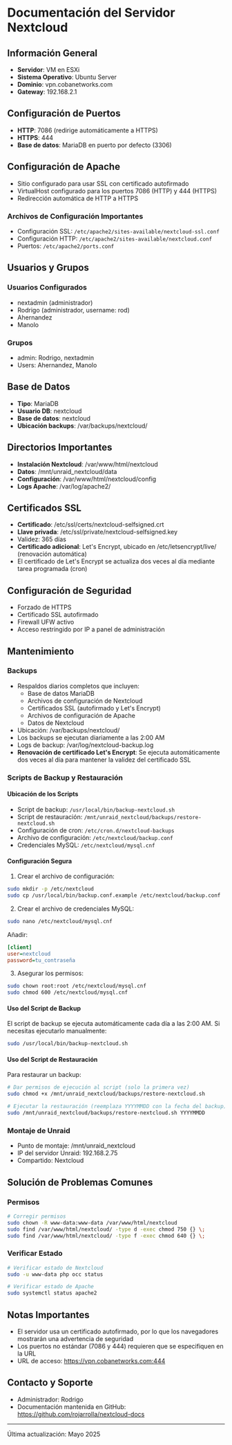 # Documentación del Servidor Nextcloud

## Información General
- **Servidor**: VM en ESXi
- **Sistema Operativo**: Ubuntu Server
- **Dominio**: vpn.cobanetworks.com
- **Gateway**: 192.168.2.1

## Configuración de Puertos
- **HTTP**: 7086 (redirige automáticamente a HTTPS)
- **HTTPS**: 444
- **Base de datos**: MariaDB en puerto por defecto (3306)

## Configuración de Apache
- Sitio configurado para usar SSL con certificado autofirmado
- VirtualHost configurado para los puertos 7086 (HTTP) y 444 (HTTPS)
- Redirección automática de HTTP a HTTPS

### Archivos de Configuración Importantes
- Configuración SSL: `/etc/apache2/sites-available/nextcloud-ssl.conf`
- Configuración HTTP: `/etc/apache2/sites-available/nextcloud.conf`
- Puertos: `/etc/apache2/ports.conf`

## Usuarios y Grupos
### Usuarios Configurados
- nextadmin (administrador)
- Rodrigo (administrador, username: rod)
- Ahernandez
- Manolo

### Grupos
- admin: Rodrigo, nextadmin
- Users: Ahernandez, Manolo

## Base de Datos
- **Tipo**: MariaDB
- **Usuario DB**: nextcloud
- **Base de datos**: nextcloud
- **Ubicación backups**: /var/backups/nextcloud/

## Directorios Importantes
- **Instalación Nextcloud**: /var/www/html/nextcloud
- **Datos**: /mnt/unraid_nextcloud/data
- **Configuración**: /var/www/html/nextcloud/config
- **Logs Apache**: /var/log/apache2/

## Certificados SSL
- **Certificado**: /etc/ssl/certs/nextcloud-selfsigned.crt
- **Llave privada**: /etc/ssl/private/nextcloud-selfsigned.key
- Validez: 365 días
- **Certificado adicional**: Let's Encrypt, ubicado en /etc/letsencrypt/live/ (renovación automática)
- El certificado de Let's Encrypt se actualiza dos veces al día mediante tarea programada (cron)

## Configuración de Seguridad
- Forzado de HTTPS
- Certificado SSL autofirmado
- Firewall UFW activo
- Acceso restringido por IP a panel de administración

## Mantenimiento
### Backups
- Respaldos diarios completos que incluyen:
  - Base de datos MariaDB
  - Archivos de configuración de Nextcloud
  - Certificados SSL (autofirmado y Let's Encrypt)
  - Archivos de configuración de Apache
  - Datos de Nextcloud
- Ubicación: /var/backups/nextcloud/
- Los backups se ejecutan diariamente a las 2:00 AM
- Logs de backup: /var/log/nextcloud-backup.log
- **Renovación de certificado Let's Encrypt**: Se ejecuta automáticamente dos veces al día para mantener la validez del certificado SSL

### Scripts de Backup y Restauración
#### Ubicación de los Scripts
- Script de backup: `/usr/local/bin/backup-nextcloud.sh`
- Script de restauración: `/mnt/unraid_nextcloud/backups/restore-nextcloud.sh`
- Configuración de cron: `/etc/cron.d/nextcloud-backups`
- Archivo de configuración: `/etc/nextcloud/backup.conf`
- Credenciales MySQL: `/etc/nextcloud/mysql.cnf`

#### Configuración Segura
1. Crear el archivo de configuración:
```bash
sudo mkdir -p /etc/nextcloud
sudo cp /usr/local/bin/backup.conf.example /etc/nextcloud/backup.conf
```

2. Crear el archivo de credenciales MySQL:
```bash
sudo nano /etc/nextcloud/mysql.cnf
```
Añadir:
```ini
[client]
user=nextcloud
password=tu_contraseña
```

3. Asegurar los permisos:
```bash
sudo chown root:root /etc/nextcloud/mysql.cnf
sudo chmod 600 /etc/nextcloud/mysql.cnf
```

#### Uso del Script de Backup
El script de backup se ejecuta automáticamente cada día a las 2:00 AM. Si necesitas ejecutarlo manualmente:
```bash
sudo /usr/local/bin/backup-nextcloud.sh
```

#### Uso del Script de Restauración
Para restaurar un backup:
```bash
# Dar permisos de ejecución al script (solo la primera vez)
sudo chmod +x /mnt/unraid_nextcloud/backups/restore-nextcloud.sh

# Ejecutar la restauración (reemplaza YYYYMMDD con la fecha del backup)
sudo /mnt/unraid_nextcloud/backups/restore-nextcloud.sh YYYYMMDD
```

### Montaje de Unraid
- Punto de montaje: /mnt/unraid_nextcloud
- IP del servidor Unraid: 192.168.2.75
- Compartido: Nextcloud

## Solución de Problemas Comunes
### Permisos
```bash
# Corregir permisos
sudo chown -R www-data:www-data /var/www/html/nextcloud
sudo find /var/www/html/nextcloud/ -type d -exec chmod 750 {} \;
sudo find /var/www/html/nextcloud/ -type f -exec chmod 640 {} \;
```

### Verificar Estado
```bash
# Verificar estado de Nextcloud
sudo -u www-data php occ status

# Verificar estado de Apache
sudo systemctl status apache2
```

## Notas Importantes
- El servidor usa un certificado autofirmado, por lo que los navegadores mostrarán una advertencia de seguridad
- Los puertos no estándar (7086 y 444) requieren que se especifiquen en la URL
- URL de acceso: https://vpn.cobanetworks.com:444

## Contacto y Soporte
- Administrador: Rodrigo
- Documentación mantenida en GitHub: https://github.com/rojarrolla/nextcloud-docs

---
Última actualización: Mayo 2025 